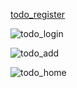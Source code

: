 [todo_register](https://user-images.githubusercontent.com/44610432/136525432-1ee5acbd-3fe2-48a2-84bd-31dcd356fb91.png)

![todo_login](https://user-images.githubusercontent.com/44610432/136525493-edc2c963-9474-4ae2-ad74-78e76deeb694.png)

![todo_add](https://user-images.githubusercontent.com/44610432/136525542-c2e0c3d4-b6bd-4392-8ca1-b2d73447d0b8.png)

![todo_home](https://user-images.githubusercontent.com/44610432/136525554-ba64d1e4-9a7f-4be7-b42c-737e9322f198.png)
